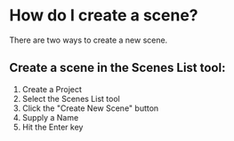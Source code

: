 # How do I create a scene?

There are two ways to create a new scene.

## Create a scene in the Scenes List tool:

1. Create a Project
2. Select the Scenes List tool
3. Click the "Create New Scene" button
4. Supply a Name
5. Hit the Enter key



